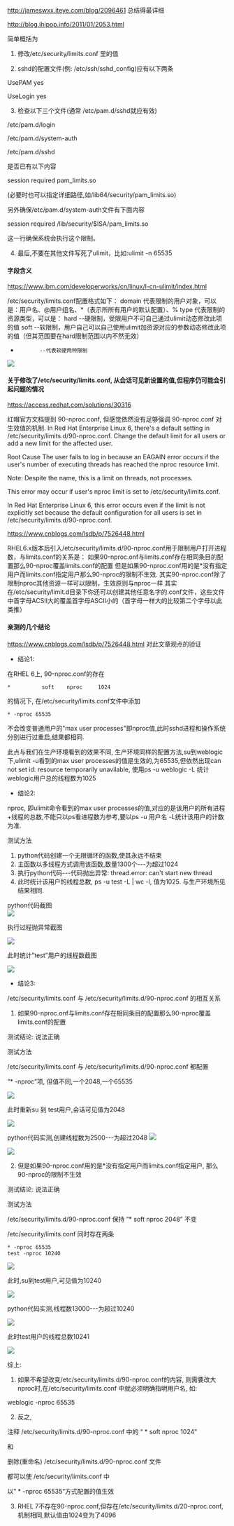 http://jameswxx.iteye.com/blog/2096461  总结得最详细

http://blog.ihipop.info/2011/01/2053.html 

简单概括为
1) 修改/etc/security/limits.conf 里的值

2) sshd的配置文件(例: /etc/ssh/sshd_config)应有以下两条

UsePAM yes

UseLogin yes

3) 检查以下三个文件(通常 /etc/pam.d/sshd就应有效)

/etc/pam.d/login

/etc/pam.d/system-auth

/etc/pam.d/sshd

是否已有以下内容

session    required     pam_limits.so

(必要时也可以指定详细路径,如/lib64/security/pam_limits.so)

另外确保/etc/pam.d/system-auth文件有下面内容

session required /lib/security/$ISA/pam_limits.so

这一行确保系统会执行这个限制。

4) 最后,不要在其他文件写死了ulimit，比如:ulimit -n 65535


#### 字段含义
https://www.ibm.com/developerworks/cn/linux/l-cn-ulimit/index.html

/etc/security/limits.conf配置格式如下：
<domain> <type> <item> <value>
domain  代表限制的用户对象，可以是：用户名、@用户组名、*（表示所所有用户的默认配置）、%
type      代表限制的资源类型，可以是：
hard      --硬限制，受限用户不可自己通过ulimit动态修改此项的值
soft       --软限制，用户自己可以自己使用ulimit加资源对应的参数动态修改此项的值（但其范围要在hard限制范围以内不然无效）
-            --代表软硬两种限制
![](http://a4.qpic.cn/psb?/V10yjxp819ouKn/XhbciT3wYk7OYsM4ra6M7teZ1CC60hW8Hg2z.00jQ*c!/b/dL8AAAAAAAAA&ek=1&kp=1&pt=0&bo=oQSyBKEEsgQDIAU!&tl=1&su=0191706129&tm=1600066800&sce=0-12-12&rf=2-9)


#### 关于修改了/etc/security/limits.conf, 从会话可见新设置的值,但程序仍可能会引起问题的情况
https://access.redhat.com/solutions/30316

红帽官方文档提到  90-nproc.conf, 但感觉依然没有足够强调 90-nproc.conf 对生效值的机制.
In Red Hat Enterprise Linux 6, there's a default setting in /etc/security/limits.d/90-nproc.conf. Change the default limit for all users or add a new limit for the affected user.

Root Cause
The user fails to log in because an EAGAIN error occurs if the user's number of executing threads has reached the nproc resource limit.

Note: Despite the name, this is a limit on threads, not processes.

This error may occur if user's nproc limit is set to /etc/security/limits.conf.

In Red Hat Enterprise Linux 6, this error occurs even if the limit is not explicitly set because the default configuration for all users is set in /etc/security/limits.d/90-nproc.conf.


https://www.cnblogs.com/lsdb/p/7526448.html

RHEL6.x版本后引入/etc/security/limits.d/90-nproc.conf用于限制用户打开进程数，与limits.conf的关系是：
如果90-nproc.onf与limits.conf存在相同条目的配置那么90-nproc覆盖limits.conf的配置
但是如果90-nproc.conf用的是*没有指定用户而limits.conf指定用户那么90-nproc的限制不生效.
其实90-nproc.conf除了限制nproc其他资源一样可以限制，生效原则与nproc一样
其实在/etc/security/limit.d目录下你还可以创建其他任意名字的.conf文件，这些文件中首字母ACSII大的覆盖首字母ASCII小的（首字母一样大的比较第二个字母以此类推）


#### 亲测的几个结论
https://www.cnblogs.com/lsdb/p/7526448.html   对此文章观点的验证

- 结论1:

在RHEL 6上, 90-nproc.conf的存在

```
*          soft    nproc     1024
```
的情况下,
在/etc/security/limits.conf文件中添加
```
* -nproc 65535
```
不会改变普通用户的"max user processes"即nproc值,此时sshd进程和操作系统分别进行过重启,结果都相同.

此点与我们在生产环境看到的效果不同, 生产环境同样的配置方法,su到weblogic下,ulimit -u看到的max user processes的值是生效的,为65535,但依然出现can not set id: resource temporarily unavilable,
使用ps -u weblogic -L 统计weblogic用户总的线程数为1025

- 结论2:

nproc, 即ulimit命令看到的max user processes的值,对应的是该用户的所有进程+线程的总数,不能只以ps看进程数为参考,要以ps -u 用户名 -L统计该用户的计数为准.

测试方法

1) python代码创建一个无限循环的函数,使其永远不结束  
2) 主函数以多线程方式调用该函数,数量1300个---为超过1024  
3) 执行python代码---代码抛出异常: thread.error: can't start new thread  
4) 此时统计该用户的线程总数, ps -u test -L | wc -l,  值为1025. 与生产环境所见结果相同.  

python代码截图  
![](http://a4.qpic.cn/psb?/V10yjxp819ouKn/VSYJN14E2Pm*n1NCk9UQW8Je5MjIimgPj53ztEVF4TY!/b/dL8AAAAAAAAA&ek=1&kp=1&pt=0&bo=RQIwAUUCMAEDEDU!&tl=1&su=0225456289&tm=1600066800&sce=0-12-12&rf=2-9)

执行过程抛异常截图

![](http://a3.qpic.cn/psb?/V10yjxp819ouKn/wEkF697i1eH5A7Gh4h8ViET2jPukj0uV6qivZxLmYNE!/b/dL4AAAAAAAAA&ek=1&kp=1&pt=0&bo=AgMIAQIDCAEDEDU!&tl=1&su=0172198385&tm=1600066800&sce=0-12-12&rf=2-9)

此时统计”test”用户的线程数截图

![](http://a1.qpic.cn/psb?/V10yjxp819ouKn/iw71utt0eaC70ksg9bn3tb*5zltc88WKcughZlZNXm0!/b/dFQBAAAAAAAA&ek=1&kp=1&pt=0&bo=BAKiAAQCogADEDU!&tl=1&su=0126623617&tm=1600066800&sce=0-12-12&rf=2-9)

- 结论3:

/etc/security/limits.conf 与 /etc/security/limits.d/90-nproc.conf 的相互关系

1) 如果90-nproc.onf与limits.conf存在相同条目的配置那么90-nproc覆盖limits.conf的配置

测试结论: 说法正确

测试方法

/etc/security/limits.conf 与 /etc/security/limits.d/90-nproc.conf 都配置

“* -nproc”项, 但值不同,一个2048,一个65535

![](http://a3.qpic.cn/psb?/V10yjxp819ouKn/Z0qL0a0zC5RmySme*8D5K8l*yDjXyDHzXwCuG35WIIg!/b/dFIBAAAAAAAA&ek=1&kp=1&pt=0&bo=fwNZAX8DWQEDEDU!&tl=1&su=029905569&tm=1600066800&sce=0-12-12&rf=2-9)

此时重新su 到 test用户,会话可见值为2048

![](http://a1.qpic.cn/psb?/V10yjxp819ouKn/RqHG5152RxjY2kUJ*4WE3S7FN2N8U7ngHiyOJVfnmzk!/b/dLgAAAAAAAAA&ek=1&kp=1&pt=0&bo=aQI3AmkCNwIDEDU!&tl=1&su=0135663313&tm=1600066800&sce=0-12-12&rf=2-9)

python代码实测,创建线程数为2500---为超过2048
![](http://a4.qpic.cn/psb?/V10yjxp819ouKn/ASoDKOXyokeP3WOLMfWA3T4oKIHGS.5TBipKgnmionk!/b/dL8AAAAAAAAA&ek=1&kp=1&pt=0&bo=WwKOAVsCjgEDEDU!&tl=1&su=020895857&tm=1600066800&sce=0-12-12&rf=2-9)

![](http://a4.qpic.cn/psb?/V10yjxp819ouKn/b7ss1vdv3ySWd*jEMicmShiUggg65WKDsaz6rf.I*I8!/b/dL8AAAAAAAAA&ek=1&kp=1&pt=0&bo=BQJzAAUCcwADEDU!&tl=1&su=034853873&tm=1600066800&sce=0-12-12&rf=2-9)

2) 但是如果90-nproc.conf用的是*没有指定用户而limits.conf指定用户, 那么90-nproc的限制不生效

测试结论: 说法正确

测试方法

/etc/security/limits.d/90-nproc.conf 保持 “*          soft    nproc     2048” 不变

/etc/security/limits.conf 同时存在两条

```
* -nproc 65535
test -nproc 10240
```

![](http://a2.qpic.cn/psb?/V10yjxp819ouKn/M*BQhvbgGwxcQDHEzsBSK7w6g.Z7amDgXpSI54NAx88!/b/dEkBAAAAAAAA&ek=1&kp=1&pt=0&bo=jwOCAY8DggEDEDU!&tl=1&su=01839889&tm=1600066800&sce=0-12-12&rf=2-9)

此时,su到test用户,可见值为10240

![](http://a1.qpic.cn/psb?/V10yjxp819ouKn/rZoSUcmlbtepsLpat5dCLtX0a.6YXj2wYWNnUhIOgD8!/b/dDABAAAAAAAA&ek=1&kp=1&pt=0&bo=aAIrAmgCKwIDEDU!&tl=1&su=055081905&tm=1600066800&sce=0-12-12&rf=2-9)

python代码实测,线程数13000---为超过10240

![](http://a3.qpic.cn/psb?/V10yjxp819ouKn/vkwkbD53V2UriYDIqdyvOOW78J1CZluqHS6X1WDNby4!/b/dFIBAAAAAAAA&ek=1&kp=1&pt=0&bo=FANnAhQDZwIDEDU!&tl=1&su=06497569&tm=1600066800&sce=0-12-12&rf=2-9)

此时test用户的线程总数10241

![](http://a2.qpic.cn/psb?/V10yjxp819ouKn/vgjYhyDTc53HtkjzHlUTN9SH5Fe54CooH0OUdBFP6ts!/b/dMUAAAAAAAAA&ek=1&kp=1&pt=0&bo=AAJ3AAACdwADEDU!&tl=1&su=0132429377&tm=1600066800&sce=0-12-12&rf=2-9)

综上:

1) 如果不希望改变/etc/security/limits.d/90-nproc.conf的内容, 则需要改大nproc时,在/etc/security/limits.conf 中就必须明确指明用户名, 如:

weblogic -nproc 65535

2) 反之, 

注释 /etc/security/limits.d/90-nproc.conf 中的 “ *          soft    nproc     1024”

和

删除(重命名) /etc/security/limits.d/90-nproc.conf 文件

都可以使 /etc/security/limits.conf 中

以” * -nproc 65535”方式配置的值生效

3) RHEL 7不存在90-nproc.conf,但存在/etc/security/limits.d/20-nproc.conf, 机制相同,默认值由1024变为了4096


